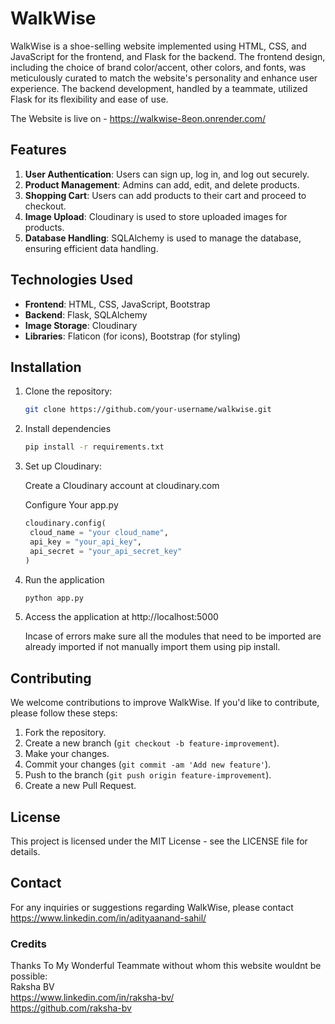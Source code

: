 # WalkWise

WalkWise is a shoe-selling website implemented using HTML, CSS, and JavaScript for the frontend, and Flask for the backend. The frontend design, including the choice of brand color/accent, other colors, and fonts, was meticulously curated to match the website's personality and enhance user experience. The backend development, handled by a teammate, utilized Flask for its flexibility and ease of use.  

The Website is live on  - https://walkwise-8eon.onrender.com/



## Features

1. **User Authentication**: Users can sign up, log in, and log out securely.
2. **Product Management**: Admins can add, edit, and delete products.
3. **Shopping Cart**: Users can add products to their cart and proceed to checkout.
4. **Image Upload**: Cloudinary is used to store uploaded images for products.
5. **Database Handling**: SQLAlchemy is used to manage the database, ensuring efficient data handling.



## Technologies Used

- **Frontend**: HTML, CSS, JavaScript, Bootstrap
- **Backend**: Flask, SQLAlchemy
- **Image Storage**: Cloudinary
- **Libraries**: Flaticon (for icons), Bootstrap (for styling)



## Installation

1. Clone the repository:

   ```bash
   git clone https://github.com/your-username/walkwise.git

2. Install dependencies
   
   ```bash
   pip install -r requirements.txt

3. Set up Cloudinary:

   Create a Cloudinary account at cloudinary.com

   Configure Your app.py
   
   ```app.py
   cloudinary.config( 
    cloud_name = "your cloud_name", 
    api_key = "your_api_key", 
    api_secret = "your_api_secret_key"
   )

4. Run the application

   ```bash
   python app.py

5. Access the application at http://localhost:5000
   
   Incase of errors make sure all the modules that need to be imported are already imported if not manually import them using pip install.



## Contributing

We welcome contributions to improve WalkWise. If you'd like to contribute, please follow these steps:

1. Fork the repository.
2. Create a new branch (`git checkout -b feature-improvement`).
3. Make your changes.
4. Commit your changes (`git commit -am 'Add new feature'`).
5. Push to the branch (`git push origin feature-improvement`).
6. Create a new Pull Request.



## License

This project is licensed under the MIT License - see the LICENSE file for details.



## Contact

For any inquiries or suggestions regarding WalkWise, please contact https://www.linkedin.com/in/adityaanand-sahil/



### Credits
  Thanks To My Wonderful Teammate without whom this website wouldnt be possible:  
   Raksha BV  
   https://www.linkedin.com/in/raksha-bv/  
   https://github.com/raksha-bv  
    
   
   
